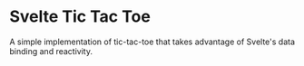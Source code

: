 # Svelte Tic Tac Toe

A simple implementation of tic-tac-toe that takes advantage of Svelte's data binding and reactivity.